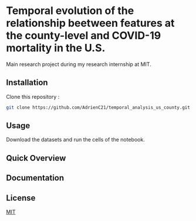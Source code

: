 # Temporal evolution of the relationship beetween features at the county-level and COVID-19 mortality in the U.S.

Main research project during my research internship at MIT.

## Installation

Clone this repository :

```bash
git clone https://github.com/AdrienC21/temporal_analysis_us_county.git
```

## Usage

Download the datasets and run the cells of the notebook.

## Quick Overview



## Documentation

## License
[MIT](https://choosealicense.com/licenses/mit/)
